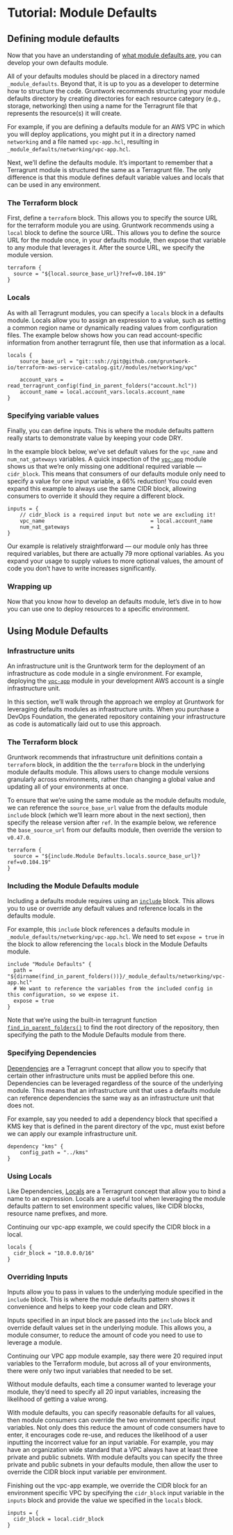 # Tutorial: Module Defaults

## Defining module defaults

Now that you have an understanding of [what module defaults are](index.md), you can develop your own defaults module.

All of your defaults modules should be placed in a directory named `_module_defaults`. Beyond that, it is up to you as a developer to determine how to structure the code. Gruntwork recommends structuring your module defaults directory by creating directories for each resource category (e.g., storage, networking) then using a name for the Terragrunt file that represents the resource(s) it will create.

For example, if you are defining a defaults module for an AWS VPC in which you will deploy applications, you might put it in a directory named `networking` and a file named `vpc-app.hcl`, resulting in `_module_defaults/networking/vpc-app.hcl`.

Next, we’ll define the defaults module. It’s important to remember that a Terragrunt module is structured the same as a Terragrunt file. The only difference is that this module defines default variable values and locals that can be used in any environment.

### The Terraform block

First, define a `terraform` block. This allows you to specify the source URL for the terraform module you are using. Gruntwork recommends using a `local` block to define the source URL. This allows you to define the source URL for the module once, in your defaults module, then expose that variable to any module that leverages it. After the source URL, we specify the module version.

```hcl title=_module_defaults/networking/vpc-app.hcl
terraform {
  source = "${local.source_base_url}?ref=v0.104.19"
}
```

### Locals

As with all Terragrunt modules, you can specify a `locals` block in a defaults module. Locals allow you to assign an expression to a value, such as setting a common region name or dynamically reading values from configuration files. The example below shows how you can read account-specific information from another terragrunt file, then use that information as a local.

```hcl title=_module_defaults/networking/vpc-app.hcl
locals {
    source_base_url = "git::ssh://git@github.com/gruntwork-io/terraform-aws-service-catalog.git//modules/networking/vpc"

    account_vars = read_terragrunt_config(find_in_parent_folders("account.hcl"))
    account_name = local.account_vars.locals.account_name
}
```

### Specifying variable values

Finally, you can define inputs. This is where the module defaults pattern really starts to demonstrate value by keeping your code DRY.

In the example block below, we’ve set default values for the `vpc_name` and `num_nat_gateways` variables. A quick inspection of the [`vpc-app`](../../../reference/modules/terraform-aws-vpc/vpc-app/) module shows us that we’re only missing one additional required variable — `cidr_block`. This means that consumers of our defaults module only need to specify a value for one input variable, a 66% reduction! You could even expand this example to always use the same CIDR block, allowing consumers to override it should they require a different block.

```hcl title=_module_defaults/networking/vpc-app.hcl
inputs = {
    // cidr_block is a required input but note we are excluding it!
    vpc_name                                  = local.account_name
    num_nat_gateways                          = 1
}
```

Our example is relatively straightforward — our module only has three required variables, but there are actually 79 more optional variables. As you expand your usage to supply values to more optional values, the amount of code you don’t have to write increases significantly.

### Wrapping up

Now that you know how to develop an defaults module, let’s dive in to how you can use one to deploy resources to a specific environment.

## Using Module Defaults

### Infrastructure units

An infrastructure unit is the Gruntwork term for the deployment of an infrastructure as code module in a single environment. For example, deploying the [`vpc-app`](../../../reference/modules/terraform-aws-vpc/vpc-app/) module in your development AWS account is a single infrastructure unit.

In this section, we’ll walk through the approach we employ at Gruntwork for leveraging defaults modules as infrastructure units. When you purchase a DevOps Foundation, the generated repository containing your infrastructure as code is automatically laid out to use this approach.

### The Terraform block

Gruntwork recommends that infrastructure unit definitions contain a `terraform` block, in addition the the `terraform` block in the underlying module defaults module. This allows users to change module versions granularly across environments, rather than changing a global value and updating all of your environments at once.

To ensure that we’re using the same module as the module defaults module, we can reference the `source_base_url` value from the defaults module `include` block (which we’ll learn more about in the next section), then specify the release version after `ref`. In the example below, we reference the `base_source_url` from our defaults module, then override the version to `v0.47.0`.

```hcl title=/dev/us-east-1/dev/networking/vpc/terragrunt.hcl
terraform {
  source = "${include.Module Defaults.locals.source_base_url}?ref=v0.104.19"
}
```

### Including the Module Defaults module

Including a defaults module requires using an [`include`](https://terragrunt.gruntwork.io/docs/features/keep-your-terragrunt-architecture-dry/#using-exposed-includes-to-override-common-configurations) block. This allows you to use or override any default values and reference locals in the defaults module.

For example, this `include` block references a defaults module in `_module_defaults/networking/vpc-app.hcl`. We need to set `expose = true` in the block to allow referencing the `locals` block in the Module Defaults module.

```hcl title=/dev/us-east-1/dev/networking/vpc/terragrunt.hcl
include "Module Defaults" {
  path = "${dirname(find_in_parent_folders())}/_module_defaults/networking/vpc-app.hcl"
  # We want to reference the variables from the included config in this configuration, so we expose it.
  expose = true
}
```

Note that we’re using the built-in terragrunt function [`find_in_parent_folders()`](https://terragrunt.gruntwork.io/docs/reference/built-in-functions/#find_in_parent_folders) to find the root directory of the repository, then specifying the path to the Module Defaults module from there.

### Specifying Dependencies

[Dependencies](https://terragrunt.gruntwork.io/docs/reference/config-blocks-and-attributes/#dependency) are a Terragrunt concept that allow you to specify that certain other infrastructure units must be applied before this one. Dependencies can be leveraged regardless of the source of the underlying module. This means that an infrastructure unit that uses a defaults module can reference dependencies the same way as an infrastructure unit that does not.

For example, say you needed to add a dependency block that specified a KMS key that is defined in the parent directory of the vpc, must exist before we can apply our example infrastructure unit.

```hcl title=/dev/us-east-1/dev/networking/kms/terragrunt.hcl
dependency "kms" {
    config_path = "../kms"
}
```

### Using Locals

Like Dependencies, [Locals](https://terragrunt.gruntwork.io/docs/features/locals/) are a Terragrunt concept that allow you to bind a name to an expression. Locals are a useful tool when leveraging the module defaults pattern to set environment specific values, like CIDR blocks, resource name prefixes, and more.

Continuing our vpc-app example, we could specify the CIDR block in a local.

```hcl title=/dev/us-east-1/dev/networking/vpc/terragrunt.hcl
locals {
  cidr_block = "10.0.0.0/16"
}
```

### Overriding Inputs

Inputs allow you to pass in values to the underlying module specified in the `include` block. This is where the module defaults pattern shows it convenience and helps to keep your code clean and DRY.

Inputs specified in an input block are passed into the `include` block and override default values set in the underlying module. This allows you, a module consumer, to reduce the amount of code you need to use to leverage a module.

Continuing our VPC app module example, say there were 20 required input variables to the Terraform module, but across all of your environments, there were only two input variables that needed to be set.

Without module defaults, each time a consumer wanted to leverage your module, they’d need to specify all 20 input variables, increasing the likelihood of getting a value wrong.

With module defaults, you can specify reasonable defaults for all values, then module consumers can override the two environment specific input variables. Not only does this reduce the amount of code consumers have to enter, it encourages code re-use, and reduces the likelihood of a user inputting the incorrect value for an input variable. For example, you may have an organization wide standard that a VPC always have at least three private and public subnets. With module defaults you can specify the three private and public subnets in your defaults module, then allow the user to override the CIDR block input variable per environment.

Finishing out the vpc-app example, we override the CIDR block for an environment specific VPC by specifying the `cidr_block` input variable in the `inputs` block and provide the value we specified in the `locals` block.

```hcl title=/dev/us-east-1/dev/networking/vpc/terragrunt.hcl
inputs = {
  cidr_block = local.cidr_block
}
```
